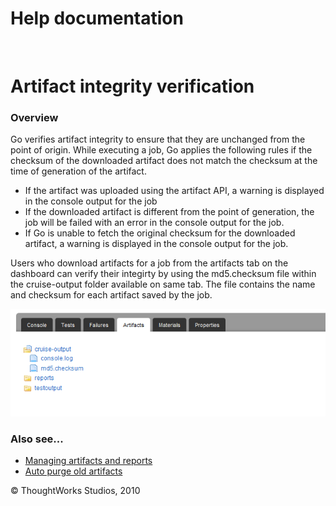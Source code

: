 Help documentation
==================

 

Artifact integrity verification<!-- {.collapsible-heading onclick="toggleCollapse($(this));"} -->
===============================

### Overview<!-- {.collapsible-heading onclick="toggleCollapse($(this));"} -->

Go verifies artifact integrity to ensure that they are unchanged from
the point of origin. While executing a job, Go applies the following
rules if the checksum of the downloaded artifact does not match the
checksum at the time of generation of the artifact.

-   If the artifact was uploaded using the artifact API, a warning is
    displayed in the console output for the job
-   If the downloaded artifact is different from the point of
    generation, the job will be failed with an error in the console
    output for the job.
-   If Go is unable to fetch the original checksum for the downloaded
    artifact, a warning is displayed in the console output for the job.

Users who download artifacts for a job from the artifacts tab on the
dashboard can verify their integirty by using the md5.checksum file
within the cruise-output folder available on same tab. The file contains
the name and checksum for each artifact saved by the job.

![](../resources/images/cruise/md5_checksum.png)

### Also see...<!-- {.collapsible-heading onclick="toggleCollapse($(this));"} -->

-   [Managing artifacts and
    reports](../configuration/managing_artifacts_and_reports.html)
-   [Auto purge old artifacts](../configuration/delete_artifacts.html)





© ThoughtWorks Studios, 2010

